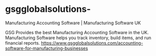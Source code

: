 # gsgglobalsolutions-
Manufacturing Accounting Software | Manufacturing Software UK

GSG Provides the best Manufacturing Accounting Software in the UK. Manufacturing Software helps you track inventory, build items, and run financial reports.
https://www.gsgglobalsolutions.com/accounting-software-for-manufacturing-businesses
